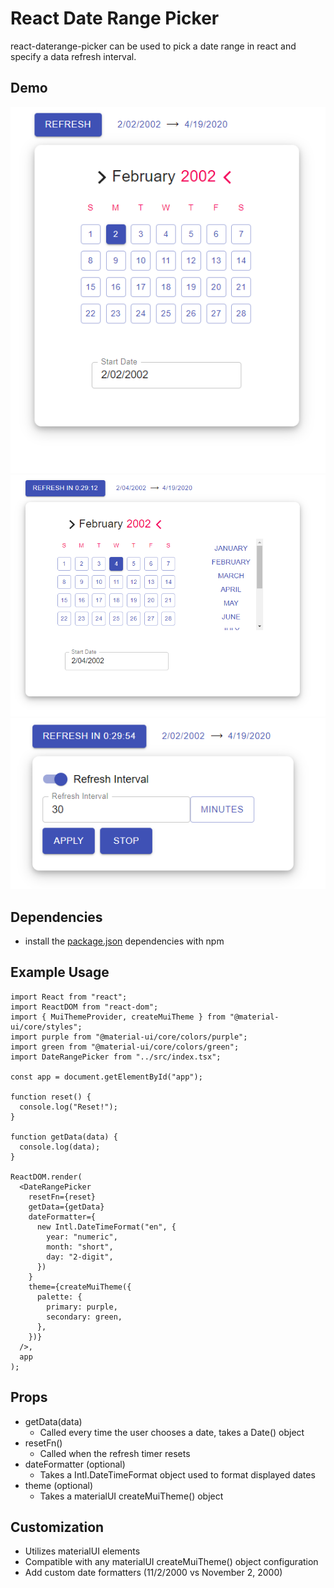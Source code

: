 # React Date Range Picker
react-daterange-picker can be used to pick a date range in react and specify a data refresh interval.
## Demo
![media](https://github.com/iamPres/react-daterange-picker/blob/new/media/readme-body-1.PNG)
![media](https://github.com/iamPres/react-daterange-picker/blob/new/media/readme-body-2.PNG)
![media](https://github.com/iamPres/react-daterange-picker/blob/new/media/readme-timer-1.PNG)
## Dependencies
 - install the [package.json](https://github.com/iamPres/react-daterange-picker/blob/master/package.json) dependencies with npm

## Example Usage
```
import React from "react";
import ReactDOM from "react-dom";
import { MuiThemeProvider, createMuiTheme } from "@material-ui/core/styles";
import purple from "@material-ui/core/colors/purple";
import green from "@material-ui/core/colors/green";
import DateRangePicker from "../src/index.tsx";

const app = document.getElementById("app");

function reset() {
  console.log("Reset!");
}

function getData(data) {
  console.log(data);
}

ReactDOM.render(
  <DateRangePicker
    resetFn={reset}
    getData={getData}
    dateFormatter={
      new Intl.DateTimeFormat("en", {
        year: "numeric",
        month: "short",
        day: "2-digit",
      })
    }
    theme={createMuiTheme({
      palette: {
        primary: purple,
        secondary: green,
      },
    })}
  />,
  app
);

```

## Props
- getData(data)
  - Called every time the user chooses a date, takes a Date() object
- resetFn()
  - Called when the refresh timer resets
- dateFormatter (optional)
  - Takes a Intl.DateTimeFormat object used to format displayed dates
- theme (optional)
  - Takes a materialUI createMuiTheme() object
## Customization
 - Utilizes materialUI elements
 - Compatible with any materialUI createMuiTheme() object configuration
 - Add custom date formatters (11/2/2000 vs November 2, 2000)
